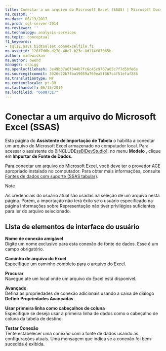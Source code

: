 ```yaml
---
title: Conectar a um arquivo do Microsoft Excel (SSAS) | Microsoft Docs
ms.custom: ''
ms.date: 06/13/2017
ms.prod: sql-server-2014
ms.reviewer: ''
ms.technology: analysis-services
ms.topic: conceptual
f1_keywords:
- sql12.asvs.bidtoolset.connexcelfile.f1
ms.assetid: 126f7d6b-d270-40e7-b23e-8d114f87065b
author: minewiskan
ms.author: owend
manager: craigg
ms.openlocfilehash: 3e49b37a6f344b7fc6c45c9767a05c7f7d5bfe6e
ms.sourcegitcommit: 3026c22b7fba19059a769ea5f367c4f51efaf286
ms.translationtype: MT
ms.contentlocale: pt-BR
ms.lasthandoff: 06/15/2019
ms.locfileid: "66087317"
---
```

# <a name="connect-to-a-microsoft-excel-file-ssas"></a>Conectar a um arquivo do Microsoft Excel (SSAS)
  Esta página do **Assistente de Importação de Tabela** o habilita a conectar um arquivo do Microsoft Excel armazenado no computador local. Para acessar o assistente do [!INCLUDE[ssBIDevStudio](../includes/ssbidevstudio-md.md)], no menu **Modelo** , clique em **Importar de Fonte de Dados**.  
  
 Para conectar um arquivo do Microsoft Excel, você deve ter o provedor ACE apropriado instalado no computador. Para obter mais informações, consulte [Fontes de dados com suporte &#40;SSAS tabular&#41;](tabular-models/data-sources-supported-ssas-tabular.md).  
  
> [!NOTE]  
>  As credenciais do usuário atual são usadas na seleção de um arquivo nesta página. Porém, a importação não terá êxito se o usuário especificado na página Informações sobre Representação não tiver privilégios suficientes para ler do arquivo selecionado.  
  
## <a name="uielement-list"></a>Lista de elementos de interface do usuário  
 **Nome de conexão amigável**  
 Digite um nome exclusivo para esta conexão de fonte de dados. Esse é um campo obrigatório.  
  
 **Caminho de arquivo do Excel**  
 Especifique um caminho completo para o arquivo do Excel.  
  
 **Procurar**  
 Navegue até um local onde um arquivo do Excel está disponível.  
  
 **Avançado**  
 Defina as propriedades de conexão adicionais usando a caixa de diálogo **Definir Propriedades Avançadas** .  
  
 **Usar primeira linha como cabeçalhos de coluna**  
 Especifique se deseja usar a primeira linha de dados como o cabeçalho de coluna da tabela de destino.  
  
 **Testar Conexão**  
 Tente estabelecer uma conexão com a fonte de dados usando as configurações atuais. Uma mensagem que indica se a conexão foi bem-sucedida é exibida.  
  
  
